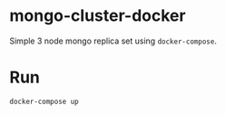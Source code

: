 # mongo-cluster-docker

Simple 3 node mongo replica set using `docker-compose`.

# Run

```
docker-compose up
```

